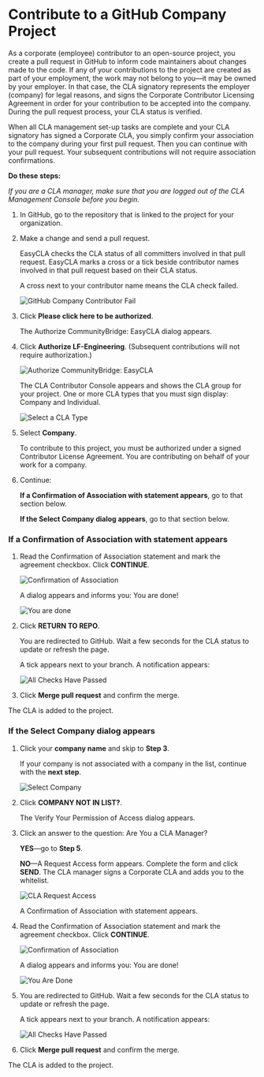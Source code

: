 # Contribute to a GitHub Company Project
As a corporate (employee) contributor to an open-source project, you create a pull request in GitHub to inform code maintainers about changes made to the code. If any of your contributions to the project are created as part of your employment, the work may not belong to you—it may be owned by your employer. In that case, the CLA signatory represents the employer (company) for legal reasons, and signs the Corporate Contributor Licensing Agreement in order for your contribution to be accepted into the company. During the pull request process, your CLA status is verified.

When all CLA management set-up tasks are complete and your CLA signatory has signed a Corporate CLA, you simply confirm your association to the company during your first pull request. Then you can continue with your pull request. Your subsequent contributions will not require association confirmations.

**Do these steps:**

*If you are a CLA manager, make sure that you are logged out of the CLA Management Console before you begin.*

1. In GitHub, go to the repository that is linked to the project for your organization.

1. Make a change and send a pull request.

   EasyCLA checks the CLA status of all committers involved in that pull request. EasyCLA marks a cross or a tick beside contributor names involved in that pull request based on their CLA status.

   A cross next to your contributor name means the CLA check failed.

   ![GitHub Company Contributor Fail](imgs/CLA-GitHub-Company-Contributor-Fail.png)

1. Click **Please click here to be authorized**.

   The Authorize CommunityBridge: EasyCLA dialog appears.

1. Click **Authorize LF-Engineering**. (Subsequent contributions will not require authorization.)

   ![Authorize CommunityBridge: EasyCLA](imgs/CLA-Authorize-EasyCLA.png)

   The CLA Contributor Console appears and shows the CLA group for your project. One or more CLA types that you must sign display: Company and Individual.

   ![Select a CLA Type](imgs/CLA-GitHub-Select-company-or-individual.png)

1. Select **Company**.

   To contribute to this project, you must be authorized under a signed Contributor License Agreement. You are contributing on behalf of your work for a company.

1. Continue:

   **If a Confirmation of Association with statement appears**, go to that section below.

   **If the Select Company dialog appears**, go to that section below.

### If a Confirmation of Association with statement appears

1. Read the Confirmation of Association statement and mark the agreement checkbox. Click **CONTINUE**.

   ![Confirmation of Association](imgs/CLA-GitHub-confirmation-of-association.png)

   A dialog appears and informs you: You are done!

   ![You are done](imgs/CLA-GitHub-you-are-done.png)

1. Click **RETURN TO REPO**.

   You are redirected to GitHub. Wait a few seconds for the CLA status to update or refresh the page.

   A tick appears next to your branch. A notification appears:

   ![All Checks Have Passed](imgs/CLA-GitHub-All-Checks-Passed.png)

1. Click **Merge pull request** and confirm the merge.

The CLA is added to the project.

### If the Select Company dialog appears

1. Click your **company name** and skip to **Step 3**.

   If your company is not associated with a company in the list, continue with the **next step**.

   ![Select Company](imgs/CLA-Contributor-Select-Company.png)

1. Click **COMPANY NOT IN LIST?**.

   The Verify Your Permission of Access dialog appears.

1. Click an answer to the question: Are You a CLA Manager?

   **YES**—go to **Step 5**.

   **NO**—A Request Access form appears. Complete the form and click **SEND**. The CLA manager signs a Corporate CLA and adds you to the whitelist.

   ![CLA Request Access](imgs/CLA-Request-Access.png)

   A Confirmation of Association with statement appears.

1. Read the Confirmation of Association statement and mark the agreement checkbox. Click **CONTINUE**.

   ![Confirmation of Association](imgs/CLA-GitHub-confirmation-of-association.png)

   A dialog appears and informs you: You are done!

   ![You Are Done](imgs/CLA-GitHub-you-are-done.png)

1. You are redirected to GitHub. Wait a few seconds for the CLA status to update or refresh the page.

   A tick appears next to your branch. A notification appears:

   ![All Checks Have Passed](imgs/CLA-GitHub-All-Checks-Passed.png)

1. Click **Merge pull request** and confirm the merge.

The CLA is added to the project.
